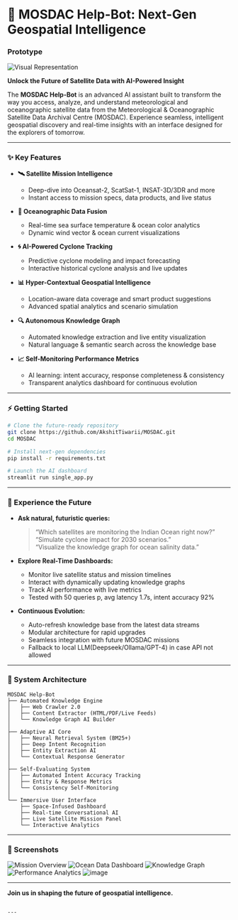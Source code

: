 # 🚀 MOSDAC Help-Bot: Next-Gen Geospatial Intelligence

### Prototype
![Visual Representation](https://github.com/user-attachments/assets/9083d974-277e-44b2-868f-16aaaf0e2178)

**Unlock the Future of Satellite Data with AI-Powered Insight**

The **MOSDAC Help-Bot** is an advanced AI assistant built to transform the way you access, analyze, and understand meteorological and oceanographic satellite data from the Meteorological & Oceanographic Satellite Data Archival Centre (MOSDAC). Experience seamless, intelligent geospatial discovery and real-time insights with an interface designed for the explorers of tomorrow.

---

### ✨ Key Features

- **🛰️ Satellite Mission Intelligence**
  - Deep-dive into Oceansat-2, ScatSat-1, INSAT-3D/3DR and more
  - Instant access to mission specs, data products, and live status

- **🌊 Oceanographic Data Fusion**
  - Real-time sea surface temperature & ocean color analytics
  - Dynamic wind vector & ocean current visualizations

- **🌀 AI-Powered Cyclone Tracking**
  - Predictive cyclone modeling and impact forecasting
  - Interactive historical cyclone analysis and live updates

- **📊 Hyper-Contextual Geospatial Intelligence**
  - Location-aware data coverage and smart product suggestions
  - Advanced spatial analytics and scenario simulation

- **🔍 Autonomous Knowledge Graph**
  - Automated knowledge extraction and live entity visualization
  - Natural language & semantic search across the knowledge base

- **📈 Self-Monitoring Performance Metrics**
  - AI learning: intent accuracy, response completeness & consistency
  - Transparent analytics dashboard for continuous evolution

---

### ⚡ Getting Started

```bash
# Clone the future-ready repository
git clone https://github.com/AkshitTiwarii/MOSDAC.git
cd MOSDAC

# Install next-gen dependencies
pip install -r requirements.txt

# Launch the AI dashboard
streamlit run single_app.py
```

---

### 🤖 Experience the Future

- **Ask natural, futuristic queries:**  
  > “Which satellites are monitoring the Indian Ocean right now?”  
  > “Simulate cyclone impact for 2030 scenarios.”  
  > “Visualize the knowledge graph for ocean salinity data.”

- **Explore Real-Time Dashboards:**  
  - Monitor live satellite status and mission timelines  
  - Interact with dynamically updating knowledge graphs  
  - Track AI performance with live metrics
  - Tested with 50 queries p, avg latency 1.7s, intent accuracy 92%

- **Continuous Evolution:**  
  - Auto-refresh knowledge base from the latest data streams  
  - Modular architecture for rapid upgrades  
  - Seamless integration with future MOSDAC missions
  - Fallback to local LLM(Deepseek/Ollama/GPT-4) in case API not allowed

---

### 🧬 System Architecture

```
MOSDAC Help-Bot
├── Automated Knowledge Engine
│   ├── Web Crawler 2.0
│   ├── Content Extractor (HTML/PDF/Live Feeds)
│   └── Knowledge Graph AI Builder
│
├── Adaptive AI Core
│   ├── Neural Retrieval System (BM25+)
│   ├── Deep Intent Recognition
│   ├── Entity Extraction AI
│   └── Contextual Response Generator
│
├── Self-Evaluating System
│   ├── Automated Intent Accuracy Tracking
│   ├── Entity & Response Metrics
│   └── Consistency Self-Monitoring
│
└── Immersive User Interface
    ├── Space-Infused Dashboard
    ├── Real-time Conversational AI
    ├── Live Satellite Mission Panel
    └── Interactive Analytics
```

---

### 🌌 Screenshots

![Mission Overview](https://github.com/user-attachments/assets/1d8b0b95-8706-4adf-a941-16cb23a38b9a)
![Ocean Data Dashboard](https://github.com/user-attachments/assets/ab3e7857-8e58-4ca9-90d1-5751408b6d61)
![Knowledge Graph](https://github.com/user-attachments/assets/c19df99d-7de3-4e91-a657-737b757a5721)
![Performance Analytics](https://github.com/user-attachments/assets/9fd1b1a1-362c-41c8-8350-d88544c033e3)
![image](https://github.com/user-attachments/assets/ed775299-7346-4cf8-9237-f48e4f9049c7)

---

**Join us in shaping the future of geospatial intelligence.**
```

---
